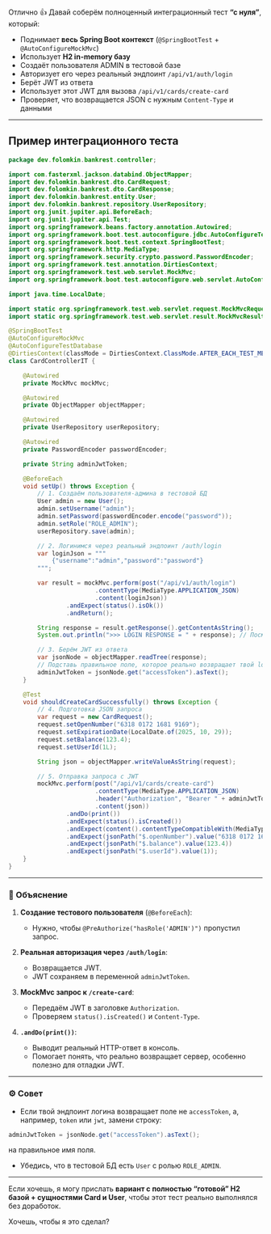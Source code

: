 Отлично 👍 Давай соберём полноценный интеграционный тест **“с нуля”**, который:

* Поднимает **весь Spring Boot контекст** (`@SpringBootTest` + `@AutoConfigureMockMvc`)
* Использует **H2 in-memory базу**
* Создаёт пользователя ADMIN в тестовой базе
* Авторизует его через реальный эндпоинт `/api/v1/auth/login`
* Берёт JWT из ответа
* Использует этот JWT для вызова `/api/v1/cards/create-card`
* Проверяет, что возвращается JSON с нужным `Content-Type` и данными

---

## Пример интеграционного теста

```java
package dev.folomkin.bankrest.controller;

import com.fasterxml.jackson.databind.ObjectMapper;
import dev.folomkin.bankrest.dto.CardRequest;
import dev.folomkin.bankrest.dto.CardResponse;
import dev.folomkin.bankrest.entity.User;
import dev.folomkin.bankrest.repository.UserRepository;
import org.junit.jupiter.api.BeforeEach;
import org.junit.jupiter.api.Test;
import org.springframework.beans.factory.annotation.Autowired;
import org.springframework.boot.test.autoconfigure.jdbc.AutoConfigureTestDatabase;
import org.springframework.boot.test.context.SpringBootTest;
import org.springframework.http.MediaType;
import org.springframework.security.crypto.password.PasswordEncoder;
import org.springframework.test.annotation.DirtiesContext;
import org.springframework.test.web.servlet.MockMvc;
import org.springframework.boot.test.autoconfigure.web.servlet.AutoConfigureMockMvc;

import java.time.LocalDate;

import static org.springframework.test.web.servlet.request.MockMvcRequestBuilders.post;
import static org.springframework.test.web.servlet.result.MockMvcResultMatchers.*;

@SpringBootTest
@AutoConfigureMockMvc
@AutoConfigureTestDatabase
@DirtiesContext(classMode = DirtiesContext.ClassMode.AFTER_EACH_TEST_METHOD)
class CardControllerIT {

    @Autowired
    private MockMvc mockMvc;

    @Autowired
    private ObjectMapper objectMapper;

    @Autowired
    private UserRepository userRepository;

    @Autowired
    private PasswordEncoder passwordEncoder;

    private String adminJwtToken;

    @BeforeEach
    void setUp() throws Exception {
        // 1. Создаём пользователя-админа в тестовой БД
        User admin = new User();
        admin.setUsername("admin");
        admin.setPassword(passwordEncoder.encode("password"));
        admin.setRole("ROLE_ADMIN");
        userRepository.save(admin);

        // 2. Логинимся через реальный эндпоинт /auth/login
        var loginJson = """
            {"username":"admin","password":"password"}
        """;

        var result = mockMvc.perform(post("/api/v1/auth/login")
                        .contentType(MediaType.APPLICATION_JSON)
                        .content(loginJson))
                .andExpect(status().isOk())
                .andReturn();

        String response = result.getResponse().getContentAsString();
        System.out.println(">>> LOGIN RESPONSE = " + response); // Посмотрим структуру

        // 3. Берём JWT из ответа
        var jsonNode = objectMapper.readTree(response);
        // Подставь правильное поле, которое реально возвращает твой login-эндпоинт
        adminJwtToken = jsonNode.get("accessToken").asText();
    }

    @Test
    void shouldCreateCardSuccessfully() throws Exception {
        // 4. Подготовка JSON запроса
        var request = new CardRequest();
        request.setOpenNumber("6318 0172 1681 9169");
        request.setExpirationDate(LocalDate.of(2025, 10, 29));
        request.setBalance(123.4);
        request.setUserId(1L);

        String json = objectMapper.writeValueAsString(request);

        // 5. Отправка запроса с JWT
        mockMvc.perform(post("/api/v1/cards/create-card")
                        .contentType(MediaType.APPLICATION_JSON)
                        .header("Authorization", "Bearer " + adminJwtToken)
                        .content(json))
                .andDo(print())
                .andExpect(status().isCreated())
                .andExpect(content().contentTypeCompatibleWith(MediaType.APPLICATION_JSON))
                .andExpect(jsonPath("$.openNumber").value("6318 0172 1681 9169"))
                .andExpect(jsonPath("$.balance").value(123.4))
                .andExpect(jsonPath("$.userId").value(1));
    }
}
```

---

### 🔑 Объяснение

1. **Создание тестового пользователя** (`@BeforeEach`):

    * Нужно, чтобы `@PreAuthorize("hasRole('ADMIN')")` пропустил запрос.
2. **Реальная авторизация через `/auth/login`**:

    * Возвращается JWT.
    * JWT сохраняем в переменной `adminJwtToken`.
3. **MockMvc запрос к `/create-card`**:

    * Передаём JWT в заголовке `Authorization`.
    * Проверяем `status().isCreated()` и `Content-Type`.
4. **`.andDo(print())`**:

    * Выводит реальный HTTP-ответ в консоль.
    * Помогает понять, что реально возвращает сервер, особенно полезно для отладки JWT.

---

### ⚙️ Совет

* Если твой эндпоинт логина возвращает поле не `accessToken`, а, например, `token` или `jwt`, замени строку:

```java
adminJwtToken = jsonNode.get("accessToken").asText();
```

на правильное имя поля.

* Убедись, что в тестовой БД есть `User` с ролью `ROLE_ADMIN`.

---

Если хочешь, я могу прислать **вариант с полностью “готовой” H2 базой + сущностями Card и User**, чтобы этот тест реально выполнялся без доработок.

Хочешь, чтобы я это сделал?
